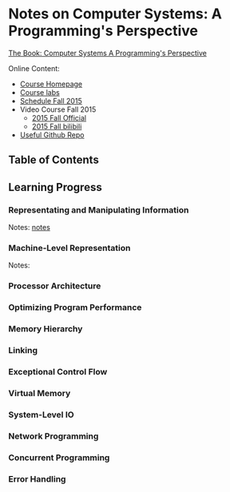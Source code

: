 # Notes on Computer Systems: A Programming's Perspective

[The Book: Computer Systems A Programming's Perspective](https://www.amazon.de/-/en/Randal-Bryant/dp/0136108040/ref=sr_1_5?crid=28X4Q6FCEFFHK&dchild=1&keywords=computer+systems+a+programmer%27s+perspective&qid=1601583136&sprefix=Computer+Systems%2Caps%2C158&sr=8-5)

Online Content:
- [Course Homepage](https://www.cs.cmu.edu/~213/index.html)
- [Course labs](http://csapp.cs.cmu.edu/3e/labs.html)
- [Schedule Fall 2015](https://www.cs.cmu.edu/afs/cs/academic/class/15213-f15/www/schedule.html)
- Video Course Fall 2015
    - [2015 Fall Official](https://scs.hosted.panopto.com/Panopto/Pages/Sessions/List.aspx#folderID=%22b96d90ae-9871-4fae-91e2-b1627b43e25e%22)
    - [2015 Fall bilibili](https://www.bilibili.com/video/BV1iW411d7hd?from=search&seid=11952614108851410743&vd_source=67361b7b222f56783be9359b88117275)
- [Useful Github Repo](https://github.com/EugeneLiu/translationCSAPP)

## Table of Contents

## Learning Progress

### Representating and Manipulating Information

Notes: [notes](./representating-and-manipulating-information.md)

### Machine-Level Representation

Notes:

### Processor Architecture
### Optimizing Program Performance
### Memory Hierarchy
### Linking
### Exceptional Control Flow
### Virtual Memory
### System-Level IO
### Network Programming
### Concurrent Programming
### Error Handling
